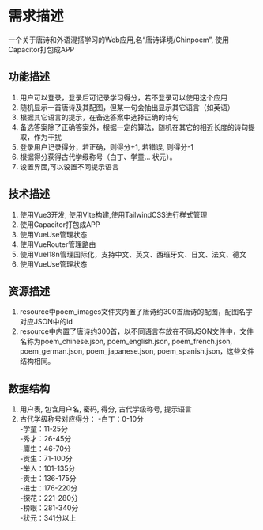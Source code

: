 # 需求描述
一个关于唐诗和外语混搭学习的Web应用,名“唐诗译境/Chinpoem”, 使用Capacitor打包成APP

## 功能描述
1. 用户可以登录，登录后可记录学习得分，若不登录可以使用这个应用
2. 随机显示一首唐诗及其配图，但某一句会抽出显示其它语言（如英语）
3. 根据其它语言的提示，在备选答案中选择正确的诗句
4. 备选答案除了正确答案外，根据一定的算法，随机在其它的相近长度的诗句提取，作为干扰
5. 登录用户记录得分，若正确，则得分+1, 若错误, 则得分-1
6. 根据得分获得古代学级称号（白丁、学童... 状元）。
7. 设置界面,可以设置不同提示语言
   
## 技术描述
1. 使用Vue3开发, 使用Vite构建,使用TailwindCSS进行样式管理
2. 使用Capacitor打包成APP
3. 使用VueUse管理状态
4. 使用VueRouter管理路由
5. 使用VueI18n管理国际化，支持中文、英文、西班牙文、日文、法文、德文
6. 使用VueUse管理状态

## 资源描述
1. resource中poem_images文件夹内置了唐诗约300首唐诗的配图，配图名字对应JSON中的id
2. resource中内置了唐诗约300首，以不同语言存放在不同JSON文件中，文件名称为poem_chinese.json, poem_english.json, poem_french.json, poem_german.json, poem_japanese.json, poem_spanish.json，这些文件结构相同。

## 数据结构
1. 用户表, 包含用户名, 密码, 得分, 古代学级称号, 提示语言
2. 古代学级称号对应得分：
-白丁：0-10分  
-学童：11-25分  
-秀才：26-45分  
-廪生：46-70分  
-贡生：71-100分  
-举人：101-135分  
-贡士：136-175分  
-进士：176-220分  
-探花：221-280分  
-榜眼：281-340分  
-状元：341分以上





